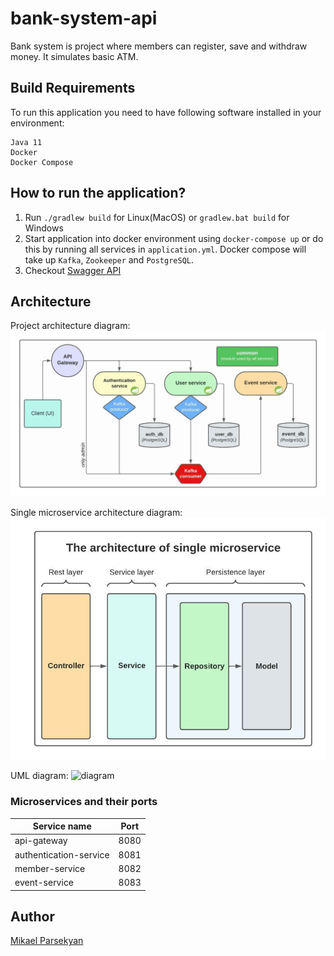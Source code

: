 # bank-system-api
Bank system is project where members can register, save and withdraw money. 
It simulates basic ATM.

## Build Requirements
To run this application you need to have following software installed in your environment:

    Java 11
    Docker
    Docker Compose
   
## How to run the application?
1. Run `./gradlew build` for Linux(MacOS) or `gradlew.bat build` for Windows
2. Start application into docker environment using `docker-compose up` or do
 this by running all services in `application.yml`. Docker compose will take up `Kafka`, `Zookeeper` and `PostgreSQL`.
3. Checkout [Swagger API](localhost:8080/swagger-ui.html#/)
  

## Architecture
Project architecture diagram:
![diagram](./documentation/architecture_diagram.jpeg)

Single microservice architecture diagram:
![diagram](./documentation/single_microservice_diagram.jpeg)

UML diagram:
![diagram](./documentation/uml_diagram.jpeg)

### Microservices and their ports


|       Service name        | Port |
| --------------------------|:----:|
| api-gateway               | 8080 |
| authentication-service    | 8081 |
| member-service            | 8082 |
| event-service             | 8083 |


## Author
[Mikael Parsekyan](https://github.com/mikaelparsekyan)
